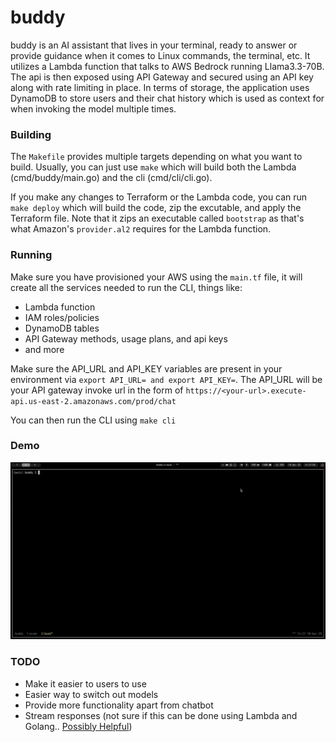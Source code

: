 # buddy

buddy is an AI assistant that lives in your terminal, ready to answer or provide guidance when it comes to Linux commands, the terminal, etc. It utilizes a Lambda function that talks to AWS Bedrock running Llama3.3-70B. The api is then exposed using API Gateway and secured using an API key along with rate limiting in place. In terms of storage, the application uses DynamoDB to store users and their chat history which is used as context for when invoking the model multiple times.

### Building

The `Makefile` provides multiple targets depending on what you want to build. Usually, you can just use `make` which will build both the Lambda (cmd/buddy/main.go) and the cli (cmd/cli/cli.go).

If you make any changes to Terraform or the Lambda code, you can run `make deploy` which will build the code, zip the excutable, and apply the Terraform file. Note that it zips an executable called `bootstrap` as that's what Amazon's `provider.al2` requires for the Lambda function.

### Running

Make sure you have provisioned your AWS using the `main.tf` file, it will create all the services needed to run the CLI, things like:

- Lambda function
- IAM roles/policies
- DynamoDB tables
- API Gateway methods, usage plans, and api keys
- and more

Make sure the API_URL and API_KEY variables are present in your environment via `export API_URL= and export API_KEY=`. The API_URL will be your API gateway invoke url in the form of `https://<your-url>.execute-api.us-east-2.amazonaws.com/prod/chat`

You can then run the CLI using `make cli`

### Demo

![](https://github.com/ManeeshWije/buddy/blob/main/buddy.GIF)

### TODO

- Make it easier to users to use
- Easier way to switch out models
- Provide more functionality apart from chatbot
- Stream responses (not sure if this can be done using Lambda and Golang.. [Possibly Helpful](https://aws.amazon.com/blogs/compute/introducing-aws-lambda-response-streaming/))
